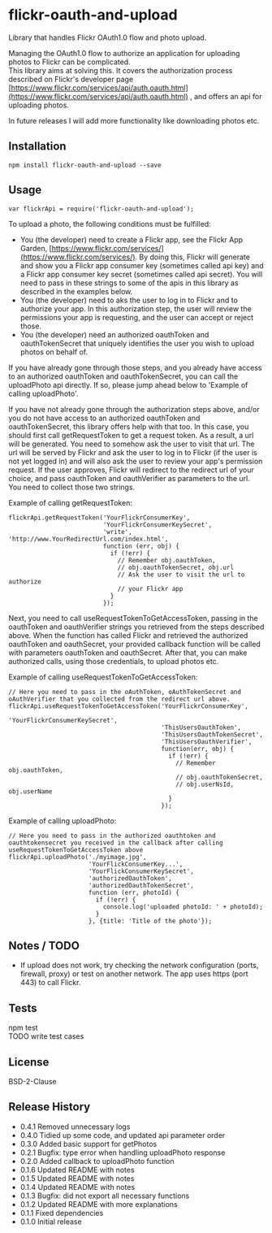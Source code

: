 flickr-oauth-and-upload
=======================

Library that handles Flickr OAuth1.0 flow and photo upload.  
  
Managing the OAuth1.0 flow to authorize an application for uploading photos to Flickr can be complicated.  
This library aims at solving this. It covers the authorization process described on Flickr's developer page [https://www.flickr.com/services/api/auth.oauth.html](https://www.flickr.com/services/api/auth.oauth.html) , and offers an api for uploading photos.  
  
In future releases I will add more functionality like downloading photos etc.
  
## Installation

    npm install flickr-oauth-and-upload --save

## Usage

    var flickrApi = require('flickr-oauth-and-upload');  
  
To upload a photo, the following conditions must be fulfilled:  
- You (the developer) need to create a Flickr app, see the Flickr App Garden, [https://www.flickr.com/services/](https://www.flickr.com/services/). By doing this, Flickr will generate and show you a Flickr app consumer key (sometimes called api key) and a Flickr app consumer key secret (sometimes called api secret). You will need to pass in these strings to some of the apis in this library as described in the examples below.    
- You (the developer) need to aks the user to log in to Flickr and to authorize your app. In this authorization step, the user will review the permissions your app is requesting, and the user can accept or reject those.  
- You (the developer) need an authorized oauthToken and oauthTokenSecret that uniquely identifies the user you wish to upload photos on behalf of.  
  
If you have already gone through those steps, and you already have access to an authorized oauthToken and oauthTokenSecret, you can call the uploadPhoto api directly. If so, please jump ahead below to 'Example of calling uploadPhoto'. 
  
If you have not already gone through the authorization steps above, and/or you do not have access to an authorized oauthToken and oauthTokenSecret, this library offers help with that too. In this case, you should first call getRequestToken to get a request token. As a result, a url will be generated. You need to somehow ask the user to visit that url. The url will be served by Flickr and ask the user to log in to Flickr (if the user is not yet logged in) and will also ask the user to review your app's permission request. If the user approves, Flickr will redirect to the redirect url of your choice, and pass oauthToken and oauthVerifier as parameters to the url. You need to collect those two strings.  
  
Example of calling getRequestToken:  
  
    flickrApi.getRequestToken('YourFlickrConsumerKey',
                              'YourFlickrConsumerKeySecret',
                              'write', 'http://www.YourRedirectUrl.com/index.html',
                              function (err, obj) {
                                if (!err) {
                                  // Remember obj.oauthToken,
                                  // obj.oauthTokenSecret, obj.url
                                  // Ask the user to visit the url to authorize
                                  // your Flickr app
                                }
                              });
  
Next, you need to call useRequestTokenToGetAccessToken, passing in the oauthToken and oauthVerifier strings you retrieved from the steps described above. When the function has called Flickr and retrieved the authorized oauthToken and oauthSecret, your provided callback function will be called with parameters oauthToken and oauthSecret. After that, you can make authorized calls, using those credentials, to upload photos etc.
  
Example of calling useRequestTokenToGetAccessToken:

    // Here you need to pass in the oAuthToken, oAuthTokenSecret and oAuthVerifier that you collected from the redirect url above.  
    flickrApi.useRequestTokenToGetAccessToken('YourFlickrConsumerKey',
                                              'YourFlickrConsumerKeySecret',
                                              'ThisUsersOauthToken',
                                              'ThisUsersOauthTokenSecret',
                                              'ThisUsersOauthVerifier',
                                              function(err, obj) {
                                                if (!err) {
                                                  // Remember obj.oauthToken,
                                                  // obj.oauthTokenSecret,
                                                  // obj.userNsId, obj.userName
                                                }
                                              });
  
Example of calling uploadPhoto:  

    // Here you need to pass in the authorized oauthtoken and oauthtokensecret you received in the callback after calling useRequestTokenToGetAccessToken above  
    flickrApi.uploadPhoto('./myimage.jpg',
                          'YourFlickConsumerKey...',
                          'YourFlickConsumerKeySecret',
                          'authorizedOauthToken',
                          'authorizedOauthTokenSecret',
                          function (err, photoId) {
                            if (!err) {
                              console.log('uploaded photoId: ' + photoId);
                            }
                          }, {title: 'Title of the photo'});
  
## Notes / TODO

- If upload does not work, try checking the network configuration (ports, firewall, proxy) or test on another network. The app uses https (port 443) to call Flickr.
  
## Tests

npm test  
TODO write test cases

## License

BSD-2-Clause

## Release History

* 0.4.1 Removed unnecessary logs
* 0.4.0 Tidied up some code, and updated api parameter order
* 0.3.0 Added basic support for getPhotos
* 0.2.1 Bugfix: type error when handling uploadPhoto response
* 0.2.0 Added callback to uploadPhoto function
* 0.1.6 Updated README with notes
* 0.1.5 Updated README with notes
* 0.1.4 Updated README with notes
* 0.1.3 Bugfix: did not export all necessary functions
* 0.1.2 Updated README with more explanations
* 0.1.1 Fixed dependencies
* 0.1.0 Initial release

